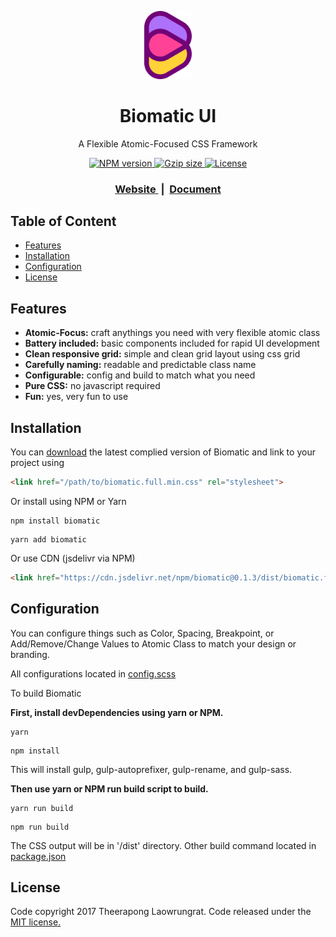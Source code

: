 <p align="center">
  <a href="https://biomatic-ui.com">
  	<img width=15% src="https://raw.githubusercontent.com/BioMaRu/biomatic/readme-resource/readme-images/logo.png">
  </a>
</p>

<h1 align="center">Biomatic UI</h1>
<p align="center">A Flexible Atomic-Focused CSS Framework</p>

<div align="center">
  
  <a href="https://npmjs.org/package/biomatic">
    <img src="https://img.shields.io/npm/v/biomatic.svg?style=flat-square"
      alt="NPM version" />
  </a>
  <a href="#">
    <img src="https://img.shields.io/badge/gzip size-34.7kb-brightgreen.svg?style=flat-square"
      alt="Gzip size" />
  </a>
  <a href="https://github.com/BioMaRu/biomatic/blob/master/LICENSE">
    <img src="https://img.shields.io/badge/license-MIT-blue.svg?style=flat-square"
      alt="License" />
  </a>
</div>

<div align="center">
  <h3>
    <a href="https://biomatic-ui.com">
      Website
    </a>
    <span> &nbsp;|&nbsp; </span>
    <a href="https://biomatic-ui.com/document/introduction">
      Document
    </a>
  </h3>
</div>

## Table of Content
- [Features](#features)
- [Installation](#installation)
- [Configuration](#configuration)
- [License](#license)

## Features
- __Atomic-Focus:__ craft anythings you need with very flexible atomic class
- __Battery included:__ basic components included for rapid UI development
- __Clean responsive grid:__ simple and clean grid layout using css grid
- __Carefully naming:__ readable and predictable class name
- __Configurable:__ config and build to match what you need 
- __Pure CSS:__ no javascript required
- __Fun:__ yes, very fun to use

## Installation
You can [download](https://github.com/BioMaRu/biomatic/releases/download/v0.1.2/biomatic.full.min.css.zip) the latest complied version of Biomatic and link to your project using
```html
<link href="/path/to/biomatic.full.min.css" rel="stylesheet">
```

Or install using NPM or Yarn
```shell
npm install biomatic
```

```shell
yarn add biomatic
```

Or use CDN (jsdelivr via NPM)
```html
<link href="https://cdn.jsdelivr.net/npm/biomatic@0.1.3/dist/biomatic.full.min.css" rel="stylesheet">
```

## Configuration
You can configure things such as Color, Spacing, Breakpoint, or Add/Remove/Change Values to Atomic Class to match your design or branding.

All configurations located in [config.scss](https://github.com/BioMaRu/biomatic/blob/master/src/config.scss)

To build Biomatic

__First, install devDependencies using yarn or NPM.__
```shell
yarn
```

```shell
npm install
```
This will install gulp, gulp-autoprefixer, gulp-rename, and gulp-sass.


__Then use yarn or NPM run build script to build.__
```shell
yarn run build
```

```shell
npm run build
```
The CSS output will be in '/dist' directory.
Other build command located in [package.json](https://github.com/BioMaRu/biomatic/blob/master/package.json)
## License
Code copyright 2017 Theerapong Laowrungrat. Code released under the <a href="https://github.com/BioMaRu/biomatic/blob/master/LICENSE">MIT license.</a>
